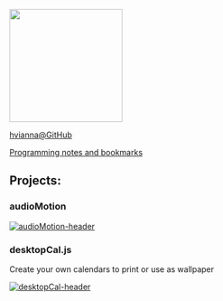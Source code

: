 [<img src="https://avatars3.githubusercontent.com/u/1033735" width="200">](https://github.com/hvianna)

[hvianna@GitHub](https://github.com/hvianna)

[Programming notes and bookmarks](notes/)

## Projects:

### audioMotion
[![audioMotion-header](https://audiomotion.me/docs/img/audioMotion-header.png)](https://audiomotion.me)

### desktopCal.js
Create your own calendars to print or use as wallpaper

[![desktopCal-header](https://raw.githubusercontent.com/hvianna/desktopCal.js/master/img/sharing.png)](https://github.com/hvianna/desktopCal.js)
